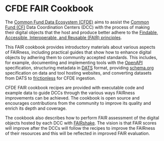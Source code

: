 # CFDE FAIR Cookbook

The [Common Fund Data Ecosystem (CFDE)](https://nih-cfde.org) aims to assist the [Common Fund (CF)](https://commonfund.nih.gov/) Data Coordination Centers (DCC) with the process of making their digital objects that the host and produce better adhere to the [Findable, Accessible, Interoperable, and Reusable (FAIR) principles](https://www.nature.com/articles/sdata201618).

This FAIR cookbook provides introductory materials about various aspects of FAIRness, including practical guides that show how to enhance digital objects by adhering them to community accepted standards. This includes, for example, documenting and implementing tools with the [OpenAPI](https://swagger.io/docs/specification/about/) specification, structuring metadata in [DATS](https://www.nature.com/articles/sdata201759) format, providing [schema.org](https://schema.org/) specification on data and tool hosting websites, and converting datasets from DATS to [frictionless](https://frictionlessdata.io/specs/table-schema/) for CFDE ingestion.

CFDE FAIR cookbook recipes are provided with executable code and example data to guide DCCs through the various ways FAIRness improvements can be achieved. The cookbook is open source and encourages contributions from the community to improve its quality and enrich its depth and coverage.  

The cookbook also describes how to perform FAIR assessment of the digital objects hosted by each DCC with [FAIRshake](https://fairshake.cloud/). The vision is that FAIR scores will improve after the DCCs will follow the recipes to improve the FAIRness of their resources and this will be reflected in improved FAIR evaluation. 


